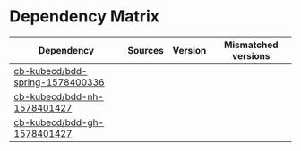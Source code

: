 # Dependency Matrix

Dependency | Sources | Version | Mismatched versions
---------- | ------- | ------- | -------------------
[cb-kubecd/bdd-spring-1578400336](https://github.com/cb-kubecd/bdd-spring-1578400336.git) |  | []() | 
[cb-kubecd/bdd-nh-1578401427](https://github.com/cb-kubecd/bdd-nh-1578401427.git) |  | []() | 
[cb-kubecd/bdd-gh-1578401427](https://github.com/cb-kubecd/bdd-gh-1578401427.git) |  | []() | 
